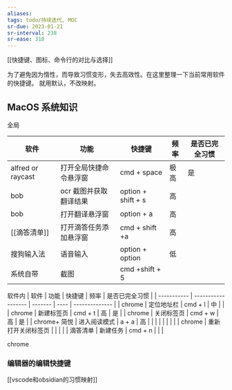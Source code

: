 ```yaml
---
aliases: 
tags: todo/持续迭代, MOC
sr-due: 2023-01-21
sr-interval: 238
sr-ease: 310
---
```


[[快捷键、图标、命令行的对比与选择]]

为了避免因为惰性，而导致习惯变形，失去高效性。在这里整理一下当前常用软件的快捷键。
就用默认，不改映射。

## MacOS 系统知识

全局

| 软件              | 功能                   | 快捷键             | 频率 | 是否已完全习惯 |
| ----------------- | ---------------------- | ------------------ | ---- | -------------- |
| alfred or raycast | 打开全局快捷命令悬浮窗 | cmd + space        | 极高 | 是             |
| bob               | ocr 截图并获取翻译结果  | option + shift + s | 高   |                |
| bob               | 打开翻译悬浮窗         | option + a         | 高   |                |
| [[滴答清单]]      | 打开滴答任务添加悬浮窗 | cmd + shift +a     | 高   |                |
| 搜狗输入法        | 语音输入               | option + option    | 低   |                |
| 系统自带          | 截图                   | cmd +shift + 5                   |      |                |

软件内
| 软件        | 功能               | 快捷键  | 频率 | 是否已完全习惯 |
| ----------- | ------------------ | ------- | ---- | -------------- |
| chrome      | 定位地址栏         | cmd + l | 中   |                |
| chrome      | 新建标签页         | cmd + t | 高   | 是             |
| chrome      | 关闭标签页         | cmd + w | 高   | 是             |
| chrome+ 简悦 | 进入阅读模式       | a + a   | 高     |                |
|             |                    |         |      |                |
| chrome      | 重新打开关闭标签页 |         |      |                |
| 滴答清单    | 新建任务           |  cmd + n       |      |                |

chrome

### 编辑器的编辑快捷键

[[vscode和obsidian的习惯映射]]
